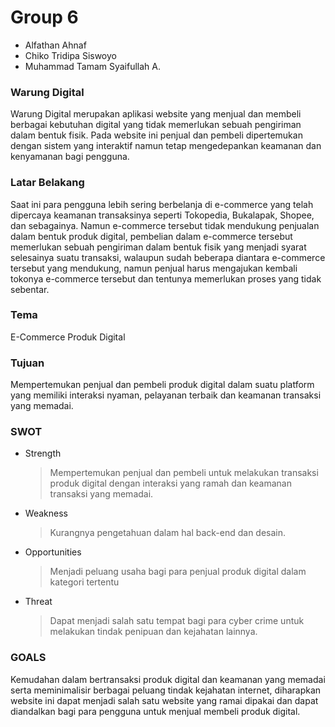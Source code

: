 # Group 6
- Alfathan Ahnaf
- Chiko Tridipa Siswoyo
- Muhammad Tamam Syaifullah A.

### Warung Digital
Warung Digital merupakan aplikasi website yang menjual dan membeli berbagai kebutuhan digital yang tidak memerlukan sebuah pengiriman dalam bentuk fisik. Pada website ini penjual dan pembeli dipertemukan dengan sistem yang interaktif namun tetap mengedepankan keamanan dan kenyamanan bagi pengguna.

### Latar Belakang
Saat ini para pengguna lebih sering berbelanja di e-commerce yang telah dipercaya keamanan transaksinya seperti Tokopedia, Bukalapak, Shopee, dan sebagainya. Namun e-commerce tersebut tidak mendukung penjualan dalam bentuk produk digital, pembelian dalam e-commerce tersebut memerlukan sebuah pengiriman dalam bentuk fisik yang menjadi syarat selesainya suatu transaksi, walaupun sudah beberapa diantara e-commerce tersebut yang mendukung, namun penjual harus mengajukan kembali tokonya e-commerce tersebut dan tentunya memerlukan proses yang tidak sebentar.

### Tema
E-Commerce Produk Digital

### Tujuan
Mempertemukan penjual dan pembeli produk digital dalam suatu platform yang memiliki interaksi nyaman, pelayanan terbaik dan keamanan transaksi yang memadai.

### SWOT
- Strength
  > Mempertemukan penjual dan pembeli untuk melakukan transaksi produk digital dengan interaksi yang ramah dan keamanan transaksi yang memadai.

- Weakness
  > Kurangnya pengetahuan dalam hal back-end dan desain.

- Opportunities
  > Menjadi peluang usaha bagi para penjual produk digital dalam kategori tertentu

- Threat
  > Dapat menjadi salah satu tempat bagi para cyber crime untuk melakukan tindak penipuan dan kejahatan lainnya.

### GOALS
Kemudahan dalam bertransaksi produk digital dan keamanan yang memadai serta meminimalisir berbagai peluang tindak kejahatan internet, diharapkan website ini dapat menjadi salah satu website yang ramai dipakai dan dapat diandalkan bagi para pengguna untuk menjual membeli produk digital.
